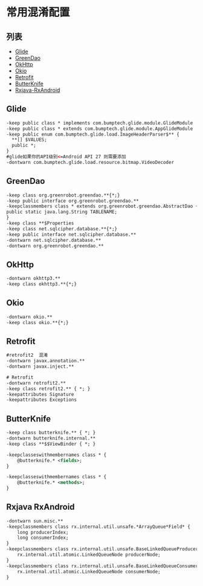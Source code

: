 # 常用混淆配置
## 列表
* [Glide](#glide) 
* [GreenDao](#greendao) 
* [OkHttp](#okhttp) 
* [Okio](#okio)
* [Retrofit](#retrofit)
* [ButterKnife](#butterknife)
* [Rxjava-RxAndroid](rxjava-rxandroid) 

## Glide
```xml
-keep public class * implements com.bumptech.glide.module.GlideModule
-keep public class * extends com.bumptech.glide.module.AppGlideModule
-keep public enum com.bumptech.glide.load.ImageHeaderParser$** {
  **[] $VALUES;
  public *;
}
#glide如果你的API级别<=Android API 27 则需要添加
-dontwarn com.bumptech.glide.load.resource.bitmap.VideoDecoder
```
## GreenDao
```xml
-keep class org.greenrobot.greendao.**{*;}
-keep public interface org.greenrobot.greendao.**
-keepclassmembers class * extends org.greenrobot.greendao.AbstractDao {
public static java.lang.String TABLENAME;
}
-keep class **$Properties
-keep class net.sqlcipher.database.**{*;}
-keep public interface net.sqlcipher.database.**
-dontwarn net.sqlcipher.database.**
-dontwarn org.greenrobot.greendao.**
```
## OkHttp
```xml
-dontwarn okhttp3.**
-keep class okhttp3.**{*;}
```
## Okio
```xml
-dontwarn okio.**
-keep class okio.**{*;}
```
## Retrofit
```xml
#retrofit2  混淆
-dontwarn javax.annotation.**
-dontwarn javax.inject.**

# Retrofit
-dontwarn retrofit2.**
-keep class retrofit2.** { *; }
-keepattributes Signature
-keepattributes Exceptions
```
## ButterKnife
```xml
-keep class butterknife.** { *; }
-dontwarn butterknife.internal.**
-keep class **$$ViewBinder { *; }

-keepclasseswithmembernames class * {
    @butterknife.* <fields>;
}

-keepclasseswithmembernames class * {
    @butterknife.* <methods>;
}
```
## Rxjava RxAndroid
```xml
-dontwarn sun.misc.**
-keepclassmembers class rx.internal.util.unsafe.*ArrayQueue*Field* {
    long producerIndex;
    long consumerIndex;
}
-keepclassmembers class rx.internal.util.unsafe.BaseLinkedQueueProducerNodeRef {
    rx.internal.util.atomic.LinkedQueueNode producerNode;
}
-keepclassmembers class rx.internal.util.unsafe.BaseLinkedQueueConsumerNodeRef {
    rx.internal.util.atomic.LinkedQueueNode consumerNode;
}
```
